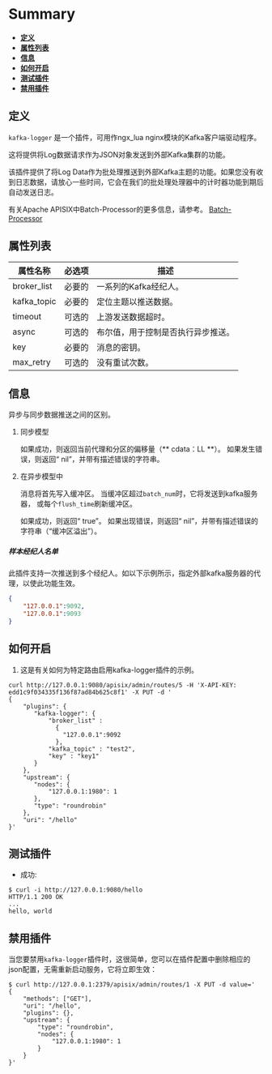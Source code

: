 <!--
#
# Licensed to the Apache Software Foundation (ASF) under one or more
# contributor license agreements.  See the NOTICE file distributed with
# this work for additional information regarding copyright ownership.
# The ASF licenses this file to You under the Apache License, Version 2.0
# (the "License"); you may not use this file except in compliance with
# the License.  You may obtain a copy of the License at
#
#     http://www.apache.org/licenses/LICENSE-2.0
#
# Unless required by applicable law or agreed to in writing, software
# distributed under the License is distributed on an "AS IS" BASIS,
# WITHOUT WARRANTIES OR CONDITIONS OF ANY KIND, either express or implied.
# See the License for the specific language governing permissions and
# limitations under the License.
#
-->

# Summary
- [**定义**](#name)
- [**属性列表**](#attributes)
- [**信息**](#info)
- [**如何开启**](#how-to-enable)
- [**测试插件**](#test-plugin)
- [**禁用插件**](#disable-plugin)

## 定义

`kafka-logger` 是一个插件，可用作ngx_lua nginx模块的Kafka客户端驱动程序。

这将提供将Log数据请求作为JSON对象发送到外部Kafka集群的功能。

该插件提供了将Log Data作为批处理推送到外部Kafka主题的功能。如果您没有收到日志数据，请放心一些时间，它会在我们的批处理处理器中的计时器功能到期后自动发送日志。

有关Apache APISIX中Batch-Processor的更多信息，请参考。
[Batch-Processor](../batch-processor-cn.md)

## 属性列表

|属性名称          |必选项  |描述|
|---------     |--------|-----------|
| broker_list |必要的| 一系列的Kafka经纪人。|
| kafka_topic |必要的| 定位主题以推送数据。|
| timeout |可选的|上游发送数据超时。|
| async |可选的|布尔值，用于控制是否执行异步推送。|
| key |必要的|消息的密钥。|
| max_retry |可选的|没有重试次数。|

## 信息

异步与同步数据推送之间的区别。

1. 同步模型

    如果成功，则返回当前代理和分区的偏移量（** cdata：LL **）。
    如果发生错误，则返回“ nil”，并带有描述错误的字符串。

2. 在异步模型中

    消息将首先写入缓冲区。
    当缓冲区超过`batch_num`时，它将发送到kafka服务器，
    或每个`flush_time`刷新缓冲区。

    如果成功，则返回“ true”。
    如果出现错误，则返回“ nil”，并带有描述错误的字符串（“缓冲区溢出”）。

##### 样本经纪人名单

此插件支持一次推送到多个经纪人。如以下示例所示，指定外部kafka服务器的代理，以使此功能生效。

```json
{
    "127.0.0.1":9092,
    "127.0.0.1":9093
}
```

## 如何开启

1. 这是有关如何为特定路由启用kafka-logger插件的示例。

```shell
curl http://127.0.0.1:9080/apisix/admin/routes/5 -H 'X-API-KEY: edd1c9f034335f136f87ad84b625c8f1' -X PUT -d '
{
    "plugins": {
       "kafka-logger": {
           "broker_list" :
             {
               "127.0.0.1":9092
             },
           "kafka_topic" : "test2",
           "key" : "key1"
       }
    },
    "upstream": {
       "nodes": {
           "127.0.0.1:1980": 1
       },
       "type": "roundrobin"
    },
    "uri": "/hello"
}'
```

## 测试插件

* 成功:

```shell
$ curl -i http://127.0.0.1:9080/hello
HTTP/1.1 200 OK
...
hello, world
```

## 禁用插件

当您要禁用`kafka-logger`插件时，这很简单，您可以在插件配置中删除相应的json配置，无需重新启动服务，它将立即生效：

```shell
$ curl http://127.0.0.1:2379/apisix/admin/routes/1 -X PUT -d value='
{
    "methods": ["GET"],
    "uri": "/hello",
    "plugins": {},
    "upstream": {
        "type": "roundrobin",
        "nodes": {
            "127.0.0.1:1980": 1
        }
    }
}'
```
